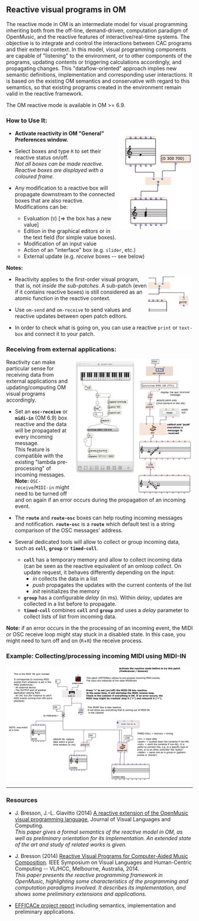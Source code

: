 ## Reactive visual programs in OM


The reactive mode in OM is an intermediate model for visual programming inheriting both from the off-line, demand-driven, computation paradigm of OpenMusic, and the reactive features of interactive/real-time systems. 
The objective is to integrate and control the interactions between CAC programs and their external context. 
In this model, visual programming components are capable of "listening" to the environment, or to other components of the programs, updating contents or triggering calculations accordingly, and propagating changes. 
This "dataflow-oriented" approach implies new semantic definitions, implementation and corresponding user interactions. 
It is based on the existing OM semantics and conservative with regard to this semantics, so that existing programs created in the environment remain valid in the reactive framework.

The OM reactive mode is available in OM >= 6.9.


### How to Use It:

<img src="./images/reactive-boxes.png" width="200px" align="right">

* **Activate reactivity in OM "General" Preferences window.**

* Select boxes and type `R` to set their reactive status on/off.      
_Not all boxes can be made reactive. Reactive boxes are displayed with a coloured frame._

* Any modification to a reactive box will propagate downstream to the connected boxes that are also reactive.     
Modifications can be:
  * Evaluation (`V`) [=> the box has a new value]
  * Edition in the graphical editors or in the text field (for simple value boxes).
  * Modification of an input value
  * Action of an "interface" box (e.g. `slider`, etc.)
  * External update (e.g. _receive_ boxes -- see below)

**Notes:**

<img src="./images/print.png" width="120px" align="right">

  * Reactivity applies to the first-order visual program, that is, not _inside the sub-patches_. A sub-patch (even if it contains reactive boxes) is still considered as an atomic function in the reactive context.
  
  * Use `om-send` and `om-receive` to send values and reactive updates between open patch editors.

  * In order to check what is going on, you can use a reactive `print` or `text-box` and connect it to your patch.

### Receiving from external applications: 

<img src="./images/om-receive.png" width="320px" align="right">

Reactivity can make particular sense for receiving data from external applications and updating/computing OM visual programs accordingly.

* Set an **`osc-receive`** or **`midi-in`** (OM 6.9) box reactive and the data will be propagated at every incoming message.     
This feature is compatible with the existing "lambda pre-processing" of incoming messages.      
**Note:** `OSC-receive`/`MIDI-in` might need to be turned off and on again if an error occurs during the propagation of an incoming event.
  
* The **`route`** and **`route-osc`** boxes can help routing incoming messages and notification. **`route-osc`** is a **`route`** which default test is a string comparison of the OSC messages' address.

* Several dedicated tools will allow to collect or group incoming data, such as **`coll`**, **`group`** or **`timed-coll`**.
  * **`coll`** has a temporary memory and allow to collect incoming data (can be seen as the reactive equivalent of an omloop _collect_. On update request, it behaves differently depending on the input: 
    * _in_ collects the data in a list
    * _push_ propagates the updates with the current contents of the list
    * _init_ reinitializes the memory
  * **`group`** has a configurable _delay_ (in ms). Within _delay_, updates are collected in a list before to propagate. 
  * **`timed-coll`** combines **`coll`** and **`group`** and uses a _delay_ parameter to collect lists of list from incoming data.

**Note:** if an error occurs in the the processing of an incoming event, the MIDI or OSC receive loop might stay stuck in a disabled state. In this case, you might need to turn off and on (`R`+`R`) the receive process.



### Example: Collecting/processing incoming MIDI using MIDI-IN

<img src="./images/midi-in.png" width="750px">


------
### Resources

  * J. Bresson, J.-L. Giavitto (2014) [A reactive extension of the OpenMusic visual programming language](https://hal.archives-ouvertes.fr/hal-00965747), Journal of Visual Languages and Computing.       
  _This paper gives a formal semantics of the reactive model in OM, as well as preliminary orientation for its implementation. An extended state of the art and study of related works is given._


  * J. Bresson (2014) [Reactive Visual Programs for Computer-Aided Music Composition](https://hal.archives-ouvertes.fr/hal-01055239). IEEE Symposium on Visual Languages and Human-Centric Computing -- VL/HCC, Melbourne, Australia, 2014.      
  _This paper presents the reactive programming framework in OpenMusic, highlighting some characteristics of the programming and computation paradigms involved. It describes its implementation, and shows some preliminary extensions and applications._

  * [EFFICACe project report](https://hal.archives-ouvertes.fr/hal-01142078) including semantics, implementation and preliminary applications.

